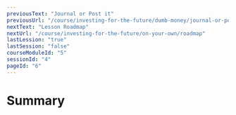 ```yaml
---
previousText: "Journal or Post it"
previousUrl: "/course/investing-for-the-future/dumb-money/journal-or-post-it"
nextText: "Lesson Roadmap"
nextUrl: "/course/investing-for-the-future/on-your-own/roadmap"
lastLession: "true"
lastSession: "false"
courseModuleId: "5"
sessionId: "4"
pageId: "6"
---
```



# Summary